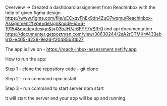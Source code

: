 Overview -> Created a dashboard assignment from ReachInbox with the help of given figma design 
https://www.figma.com/file/uECxqvFhEx9dn4ZuO7wqmu/Reachinbox-Assignment?type=design&node-id=6-19154&mode=design&t=03bJH7Jr6FYF7VSR-0 and
api documentation https://documenter.getpostman.com/view/30630244/2sA2rCTMKr#433eb613-e405-4239-9e2d-f20485b31b27

The app is live on - https://reach-inbox-assessment.netlify.app

How to run the app:

Step 1 - clone the repository 
  code - git clone 

Step 2 - run command
  npm install

Step 3 - run command to start server
  npm start

  It will start the server and your app will be up and running.


